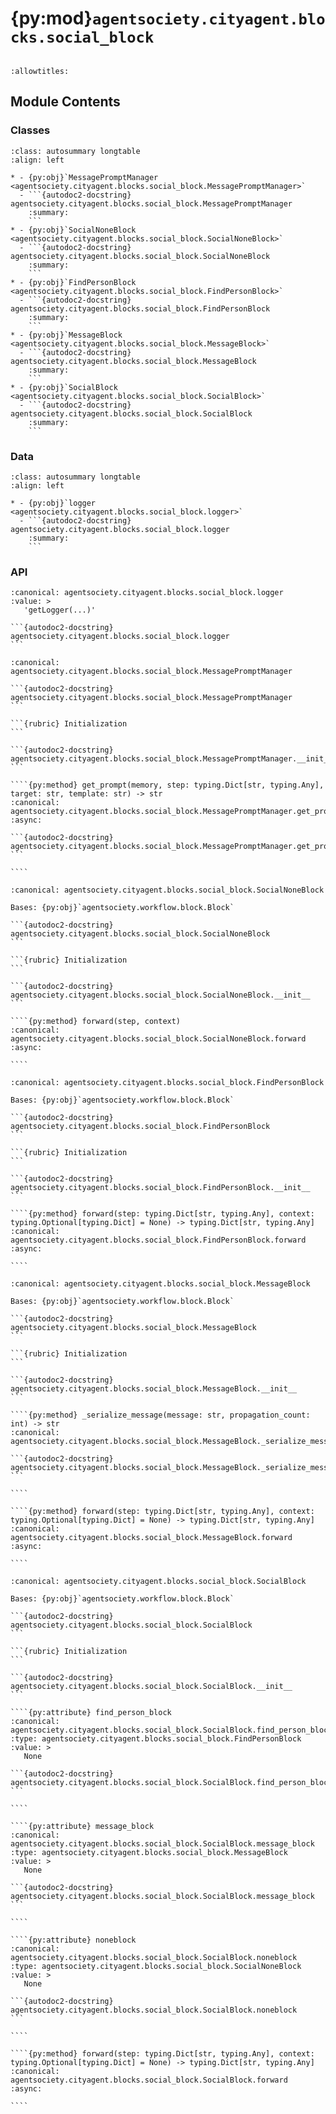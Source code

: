 # {py:mod}`agentsociety.cityagent.blocks.social_block`

```{py:module} agentsociety.cityagent.blocks.social_block
```

```{autodoc2-docstring} agentsociety.cityagent.blocks.social_block
:allowtitles:
```

## Module Contents

### Classes

````{list-table}
:class: autosummary longtable
:align: left

* - {py:obj}`MessagePromptManager <agentsociety.cityagent.blocks.social_block.MessagePromptManager>`
  - ```{autodoc2-docstring} agentsociety.cityagent.blocks.social_block.MessagePromptManager
    :summary:
    ```
* - {py:obj}`SocialNoneBlock <agentsociety.cityagent.blocks.social_block.SocialNoneBlock>`
  - ```{autodoc2-docstring} agentsociety.cityagent.blocks.social_block.SocialNoneBlock
    :summary:
    ```
* - {py:obj}`FindPersonBlock <agentsociety.cityagent.blocks.social_block.FindPersonBlock>`
  - ```{autodoc2-docstring} agentsociety.cityagent.blocks.social_block.FindPersonBlock
    :summary:
    ```
* - {py:obj}`MessageBlock <agentsociety.cityagent.blocks.social_block.MessageBlock>`
  - ```{autodoc2-docstring} agentsociety.cityagent.blocks.social_block.MessageBlock
    :summary:
    ```
* - {py:obj}`SocialBlock <agentsociety.cityagent.blocks.social_block.SocialBlock>`
  - ```{autodoc2-docstring} agentsociety.cityagent.blocks.social_block.SocialBlock
    :summary:
    ```
````

### Data

````{list-table}
:class: autosummary longtable
:align: left

* - {py:obj}`logger <agentsociety.cityagent.blocks.social_block.logger>`
  - ```{autodoc2-docstring} agentsociety.cityagent.blocks.social_block.logger
    :summary:
    ```
````

### API

````{py:data} logger
:canonical: agentsociety.cityagent.blocks.social_block.logger
:value: >
   'getLogger(...)'

```{autodoc2-docstring} agentsociety.cityagent.blocks.social_block.logger
```

````

`````{py:class} MessagePromptManager()
:canonical: agentsociety.cityagent.blocks.social_block.MessagePromptManager

```{autodoc2-docstring} agentsociety.cityagent.blocks.social_block.MessagePromptManager
```

```{rubric} Initialization
```

```{autodoc2-docstring} agentsociety.cityagent.blocks.social_block.MessagePromptManager.__init__
```

````{py:method} get_prompt(memory, step: typing.Dict[str, typing.Any], target: str, template: str) -> str
:canonical: agentsociety.cityagent.blocks.social_block.MessagePromptManager.get_prompt
:async:

```{autodoc2-docstring} agentsociety.cityagent.blocks.social_block.MessagePromptManager.get_prompt
```

````

`````

`````{py:class} SocialNoneBlock(llm: agentsociety.llm.llm.LLM, memory: agentsociety.memory.Memory)
:canonical: agentsociety.cityagent.blocks.social_block.SocialNoneBlock

Bases: {py:obj}`agentsociety.workflow.block.Block`

```{autodoc2-docstring} agentsociety.cityagent.blocks.social_block.SocialNoneBlock
```

```{rubric} Initialization
```

```{autodoc2-docstring} agentsociety.cityagent.blocks.social_block.SocialNoneBlock.__init__
```

````{py:method} forward(step, context)
:canonical: agentsociety.cityagent.blocks.social_block.SocialNoneBlock.forward
:async:

````

`````

`````{py:class} FindPersonBlock(llm: agentsociety.llm.llm.LLM, memory: agentsociety.memory.Memory, simulator: agentsociety.environment.simulator.Simulator)
:canonical: agentsociety.cityagent.blocks.social_block.FindPersonBlock

Bases: {py:obj}`agentsociety.workflow.block.Block`

```{autodoc2-docstring} agentsociety.cityagent.blocks.social_block.FindPersonBlock
```

```{rubric} Initialization
```

```{autodoc2-docstring} agentsociety.cityagent.blocks.social_block.FindPersonBlock.__init__
```

````{py:method} forward(step: typing.Dict[str, typing.Any], context: typing.Optional[typing.Dict] = None) -> typing.Dict[str, typing.Any]
:canonical: agentsociety.cityagent.blocks.social_block.FindPersonBlock.forward
:async:

````

`````

`````{py:class} MessageBlock(agent, llm: agentsociety.llm.llm.LLM, memory: agentsociety.memory.Memory, simulator: agentsociety.environment.simulator.Simulator)
:canonical: agentsociety.cityagent.blocks.social_block.MessageBlock

Bases: {py:obj}`agentsociety.workflow.block.Block`

```{autodoc2-docstring} agentsociety.cityagent.blocks.social_block.MessageBlock
```

```{rubric} Initialization
```

```{autodoc2-docstring} agentsociety.cityagent.blocks.social_block.MessageBlock.__init__
```

````{py:method} _serialize_message(message: str, propagation_count: int) -> str
:canonical: agentsociety.cityagent.blocks.social_block.MessageBlock._serialize_message

```{autodoc2-docstring} agentsociety.cityagent.blocks.social_block.MessageBlock._serialize_message
```

````

````{py:method} forward(step: typing.Dict[str, typing.Any], context: typing.Optional[typing.Dict] = None) -> typing.Dict[str, typing.Any]
:canonical: agentsociety.cityagent.blocks.social_block.MessageBlock.forward
:async:

````

`````

`````{py:class} SocialBlock(agent, llm: agentsociety.llm.llm.LLM, memory: agentsociety.memory.Memory, simulator: agentsociety.environment.simulator.Simulator)
:canonical: agentsociety.cityagent.blocks.social_block.SocialBlock

Bases: {py:obj}`agentsociety.workflow.block.Block`

```{autodoc2-docstring} agentsociety.cityagent.blocks.social_block.SocialBlock
```

```{rubric} Initialization
```

```{autodoc2-docstring} agentsociety.cityagent.blocks.social_block.SocialBlock.__init__
```

````{py:attribute} find_person_block
:canonical: agentsociety.cityagent.blocks.social_block.SocialBlock.find_person_block
:type: agentsociety.cityagent.blocks.social_block.FindPersonBlock
:value: >
   None

```{autodoc2-docstring} agentsociety.cityagent.blocks.social_block.SocialBlock.find_person_block
```

````

````{py:attribute} message_block
:canonical: agentsociety.cityagent.blocks.social_block.SocialBlock.message_block
:type: agentsociety.cityagent.blocks.social_block.MessageBlock
:value: >
   None

```{autodoc2-docstring} agentsociety.cityagent.blocks.social_block.SocialBlock.message_block
```

````

````{py:attribute} noneblock
:canonical: agentsociety.cityagent.blocks.social_block.SocialBlock.noneblock
:type: agentsociety.cityagent.blocks.social_block.SocialNoneBlock
:value: >
   None

```{autodoc2-docstring} agentsociety.cityagent.blocks.social_block.SocialBlock.noneblock
```

````

````{py:method} forward(step: typing.Dict[str, typing.Any], context: typing.Optional[typing.Dict] = None) -> typing.Dict[str, typing.Any]
:canonical: agentsociety.cityagent.blocks.social_block.SocialBlock.forward
:async:

````

`````
